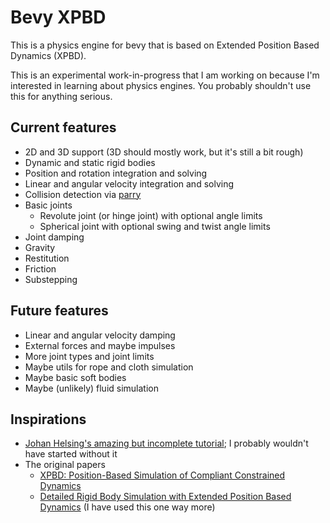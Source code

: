# Bevy XPBD

This is a physics engine for bevy that is based on Extended Position Based Dynamics (XPBD).

This is an experimental work-in-progress that I am working on because I'm interested in learning about physics engines. You probably shouldn't use this for anything serious.

## Current features

- 2D and 3D support (3D should mostly work, but it's still a bit rough)
- Dynamic and static rigid bodies
- Position and rotation integration and solving
- Linear and angular velocity integration and solving
- Collision detection via [parry](https://parry.rs)
- Basic joints
  - Revolute joint (or hinge joint) with optional angle limits
  - Spherical joint with optional swing and twist angle limits
- Joint damping
- Gravity
- Restitution
- Friction
- Substepping

## Future features

- Linear and angular velocity damping
- External forces and maybe impulses
- More joint types and joint limits
- Maybe utils for rope and cloth simulation
- Maybe basic soft bodies
- Maybe (unlikely) fluid simulation

## Inspirations

- [Johan Helsing's amazing but incomplete tutorial](https://johanhelsing.studio/posts/bevy_xpbd); I probably wouldn't have started without it
- The original papers
  - [XPBD: Position-Based Simulation of Compliant Constrained Dynamics](http://mmacklin.com/xpbd.pdf)
  - [Detailed Rigid Body Simulation with Extended Position Based Dynamics](https://matthias-research.github.io/pages/publications/PBDBodies.pdf) (I have used this one way more)
